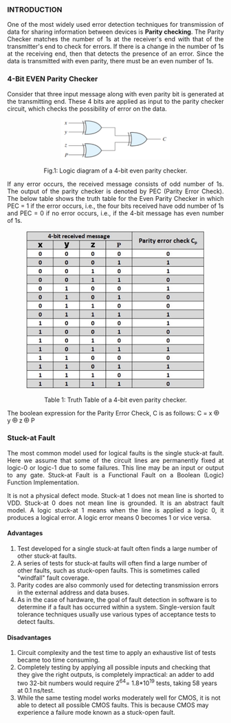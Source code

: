 ### INTRODUCTION

<p style="text-align:justify;">One of the most widely used error detection techniques for transmission of data for sharing information between devices is <strong>Parity checking</strong>. The Parity Checker matches the number of 1s at the receiver's end with that of the transmitter's end to check for errors. If there is a change in the number of 1s at the receiving end, then that detects the presence of an error. Since the data is transmitted with even parity, there must be an even number of 1s.  </p>

### 4-Bit EVEN Parity Checker
<p style="text-align:justify;">Consider that three input message along with even parity bit is generated at the transmitting end. These 4 bits are applied as input to the parity checker circuit, which checks the possibility of error on the data.  </p>

<center>

<img style="width: 50%" src="images/circuitdiagram.jpg">

Fig.1: Logic diagram of a 4-bit even parity checker.

</center>


<p style="text-align:justify;">If any error occurs, the received message consists of odd number of 1s. The output of the parity checker is denoted by PEC (Parity Error Check). The below table shows the truth table for the Even Parity Checker in which PEC = 1 if the error occurs, i.e., the four bits received have odd number of 1s and PEC = 0 if no error occurs, i.e., if the 4-bit message has even number of 1s. </p> 

<center>

<img style="width: 420px;" src="images/truthTable.jpg">

Table 1: Truth Table of a 4-bit even parity checker.


</center>

The boolean expression for the Parity Error Check, C is as follows: C = x <img style="width: 12px;" src="images/xor.jpg"> y <img style="width: 12px;" src="images/xor.jpg"> z <img style="width: 12px;" src="images/xor.jpg"> P   

### Stuck-at Fault  
<p style="text-align:justify;">The most common model used for logical faults is the single stuck-at fault. Here we assume that some of the circuit lines are permanently fixed at logic-0 or logic-1 due to some failures. This line may be an input or output to any gate. Stuck-at Fault is a Functional Fault on a Boolean (Logic) Function Implementation.  </p>
<p style="text-align:justify;">It is not a physical defect mode. Stuck-at 1 does not mean line is shorted to VDD. Stuck-at 0 does not mean line is grounded. It is an abstract fault model.  A logic stuck-at 1 means when the line is applied a logic 0, it produces a logical error. A logic error means 0 becomes 1 or vice versa.</p>  

#### Advantages   
<ol>
    <li>Test developed for a single stuck-at fault often finds a large number of other stuck-at faults.</li>
    <li>A series of tests for stuck-at faults will often find a large number of other faults, such as stuck-open faults. This is sometimes called "windfall" fault coverage.</li>
    <li>Parity codes are also commonly used for detecting transmission errors in the external address and data buses.</li>
    <li>As in the case of hardware, the goal of fault detection in software is to determine if a fault has occurred within a system. Single-version fault tolerance techniques usually use various types of acceptance tests to detect faults.</li>
</ol>  

#### Disadvantages
<ol>
    <li>Circuit complexity and the test time to apply an exhaustive list of tests became too time consuming.</li>
    <li>Completely testing by applying all possible inputs and checking that they give the right outputs, is completely impractical: an adder to add two 32-bit numbers would require 2<sup>64</sup>= 1.8*10<sup>19</sup> tests, taking 58 years at 0.1 ns/test.</li>
    <li>While the same testing model works moderately well for CMOS, it is not able to detect all possible CMOS faults. This is because CMOS may experience a failure mode known as a stuck-open fault.</li>
</ol>
